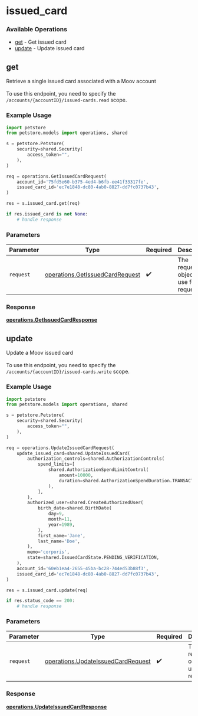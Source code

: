 # issued_card

### Available Operations

* [get](#get) - Get issued card
* [update](#update) - Update issued card

## get

Retrieve a single issued card associated with a Moov account
<br><br> To use this endpoint, you need to specify the `/accounts/{accountID}/issued-cards.read` scope.


### Example Usage

```python
import petstore
from petstore.models import operations, shared

s = petstore.Petstore(
    security=shared.Security(
        access_token="",
    ),
)

req = operations.GetIssuedCardRequest(
    account_id='75fd5e60-b375-4ed4-b6fb-ee41f33317fe',
    issued_card_id='ec7e1848-dc80-4ab0-8827-dd7fc0737b43',
)

res = s.issued_card.get(req)

if res.issued_card is not None:
    # handle response
```

### Parameters

| Parameter                                                                          | Type                                                                               | Required                                                                           | Description                                                                        |
| ---------------------------------------------------------------------------------- | ---------------------------------------------------------------------------------- | ---------------------------------------------------------------------------------- | ---------------------------------------------------------------------------------- |
| `request`                                                                          | [operations.GetIssuedCardRequest](../../models/operations/getissuedcardrequest.md) | :heavy_check_mark:                                                                 | The request object to use for the request.                                         |


### Response

**[operations.GetIssuedCardResponse](../../models/operations/getissuedcardresponse.md)**


## update

Update a Moov issued card
<br><br> To use this endpoint, you need to specify the `/accounts/{accountID}/issued-cards.write` scope.


### Example Usage

```python
import petstore
from petstore.models import operations, shared

s = petstore.Petstore(
    security=shared.Security(
        access_token="",
    ),
)

req = operations.UpdateIssuedCardRequest(
    update_issued_card=shared.UpdateIssuedCard(
        authorization_controls=shared.AuthorizationControls(
            spend_limits=[
                shared.AuthorizationSpendLimitControl(
                    amount=10000,
                    duration=shared.AuthorizationSpendDuration.TRANSACTION,
                ),
            ],
        ),
        authorized_user=shared.CreateAuthorizedUser(
            birth_date=shared.BirthDate(
                day=9,
                month=11,
                year=1989,
            ),
            first_name='Jane',
            last_name='Doe',
        ),
        memo='corporis',
        state=shared.IssuedCardState.PENDING_VERIFICATION,
    ),
    account_id='60eb1ea4-2655-45ba-bc28-744ed53b88f3',
    issued_card_id='ec7e1848-dc80-4ab0-8827-dd7fc0737b43',
)

res = s.issued_card.update(req)

if res.status_code == 200:
    # handle response
```

### Parameters

| Parameter                                                                                | Type                                                                                     | Required                                                                                 | Description                                                                              |
| ---------------------------------------------------------------------------------------- | ---------------------------------------------------------------------------------------- | ---------------------------------------------------------------------------------------- | ---------------------------------------------------------------------------------------- |
| `request`                                                                                | [operations.UpdateIssuedCardRequest](../../models/operations/updateissuedcardrequest.md) | :heavy_check_mark:                                                                       | The request object to use for the request.                                               |


### Response

**[operations.UpdateIssuedCardResponse](../../models/operations/updateissuedcardresponse.md)**

